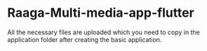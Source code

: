 # Raaga-Multi-media-app-flutter
All the necessary files are uploaded which you need to copy in the application folder after creating the basic application.
